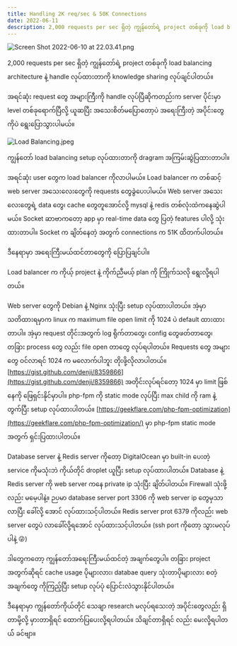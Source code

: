 ```yaml
---
title: Handling 2K req/sec & 50K Connections
date: 2022-06-11
description: 2,000 requests per sec ရှိတဲ့ ကျွန်တော်ရဲ့ project တစ်ခုကို load balancing architecture နဲ့ handle လုပ်ထားတာကို knowledge sharing လုပ်ချင်ပါတယ်။
---
```


![Screen Shot 2022-06-10 at 22.03.41.png](https://cdn.hashnode.com/res/hashnode/image/upload/v1654882472690/NmzlfePxY.png)

2,000 requests per sec ရှိတဲ့ ကျွန်တော်ရဲ့ project တစ်ခုကို load balancing architecture နဲ့ handle လုပ်ထားတာကို knowledge sharing လုပ်ချင်ပါတယ်။

အရင်ဆုံး request တွေ အများကြီးကို handle လုပ်ပြီဆိုကတည်းက server ပိုင်းမှာ level တစ်ခုရောက်ပြီလို့ ယူဆပြီး အသေးစိတ်မပြောတော့ပဲ အရေးကြီးတဲ့ အပိုင်းတွေကိုပဲ ရွေးပြောသွားပါမယ်။

![Load Balancing.jpeg](https://cdn.hashnode.com/res/hashnode/image/upload/v1654878295044/1he7ASQ0R.jpeg)

ကျွန်တော် load balancing setup လုပ်ထားတာကို dragram အကြမ်းဆွဲပြထားတာပါ။

အရင်ဆုံး user တွေက load balancer ကိုလာပါမယ်။ Load balancer က တစ်ဆင့် web server အသေးလေးတွေကို requests တွေခွဲပေးပါမယ်။ Web server အသေးလေးတွေရဲ့ data တွေ၊ cache တွေတူအောင်လို့ mysql နဲ့ redis တစ်လုံးထဲကနေဆွဲပါမယ်။ Socket ဆာဗာကတော့ app မှာ real-time data တွေ ပြတဲ့ features ပါလို့ သုံးထားတာပါ။ Socket က ချိတ်နေတဲ့ အတွက် connections က 51K ထိတက်ပါတယ်။

ဒီနေရာမှာ အရေးကြီးမယ်ထင်တာတွေကို ပြောပြချင်ပါ။

Load balancer က ကိုယ့် project နဲ့ ကိုက်ညီမယ့် plan ကို ကြိုက်သလို ရွေးလို့ရပါတယ်။

Web server တွေကို Debian နဲ့ Nginx သုံးပြီး setup လုပ်ထားပါတယ်။ အဲ့မှာ သတိထားရမှာက linux က maximum file open limit ကို 1024 ပဲ default ထားထားတာပါ။ အဲ့မှာ request တိုင်းအတွက် log ရိုက်တာတွေ၊ config တွေဖတ်တာတွေ၊ တခြား process တွေ လည်း file open တာတွေ လုပ်ရပါတယ်။ Requests တွေ အများတွေ ဝင်လာရင် 1024 က မလောက်ပါဘူး တိုးဖို့လိုလာပါတယ်။ [https://gist.github.com/denji/8359866](https://gist.github.com/denji/8359866) အတိုင်းလုပ်ရင်တော့ 1024 မှာ limit ဖြစ်နေကို ဖြေရှင်းနိုင်မှာပါ။ php-fpm ကို static mode လုပ်ပြီး max child ကို ram နဲ့တွက်ပြီး setup လုပ်ထားပါတယ်။ [https://geekflare.com/php-fpm-optimization](https://geekflare.com/php-fpm-optimization/) မှာ php-fpm static mode အတွက် ရှင်းပြထားပါတယ်။

Database server နဲ့ Redis server ကိုတော့ DigitalOcean မှာ built-in ပေးတဲ့ service ကိုမသုံးဘဲ ကိုယ်တိုင် droplet ယူပြီး setup လုပ်ထားပါတယ်။ Database နဲ့ Redis server ကို web server ကနေ private ip သုံးပြီး ချိတ်ပါတယ်။ Firewall သုံးဖို့လည်း မမေ့ပါနဲ့။ ဉပမာ database server port 3306 ကို web server ip တွေမှသာ လာပြီး ခေါ်လို့ အောင် လုပ်ထားသင့်ပါတယ်။ Redis server prot 6379 ကိုလည်း web server တွေပဲ လာခေါ်လို့ရအောင် လုပ်ထားသင့်ပါတယ်။ (ssh port ကိုတော့ သွားမလုပ်ပါနဲ့ 😜)

ဒါတွေကတော့ ကျွန်တော်အရေးကြီးမယ်ထင်တဲ့ အချက်တွေပါ။ တခြား project အတွက်ဆိုရင် cache usage ပိုများလား၊ databae query သုံးတာပိုများလား စတဲ့ အချက်တွေ ကိုကြည့်ပြီး setup လုပ်ပုံ ပြောင်းလဲသွားနိုင်ပါတယ်။

ဒီနေရာမှာ ကျွန်တော်ကိုယ်တိုင် သေချာ research မလုပ်ရသေးတဲ့ အပိုင်းတွေလည်း ရှိတာမို့လို့ မှားတာရှိရင် ထောက်ပြပေးလို့ရပါတယ်။ သိချင်တာရှိရင် လည်း မေးလို့ရပါတယ်် ခင်ဗျာ။
